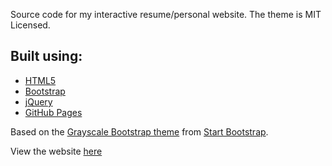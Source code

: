 Source code for my interactive resume/personal website. The theme is MIT Licensed.

Built using:
--------------------------------------------------------------------------------
 - [HTML5](https://developers.google.com/web/)  
 - [Bootstrap](http://getbootstrap.com/)  
 - [jQuery](https://jquery.com/)    
 - [GitHub Pages](https://pages.github.com/)   

Based on the
[Grayscale Bootstrap theme](https://startbootstrap.com/themes/grayscale/) from [Start Bootstrap](http://startbootstrap.com/).

View the website [here](https://jfowlw.github.io/)
